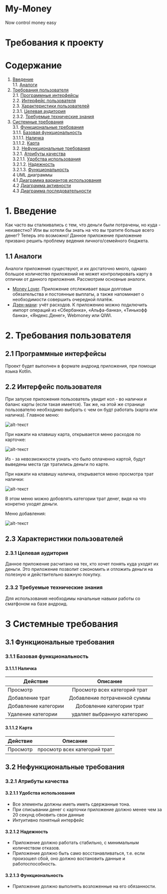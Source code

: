 # My-Money
Now control money easy
# Требования к проекту
# Содержание
1. <a href="#1-Введение">Введение</a></br>
1.1. <a href="#11-Аналоги">Аналоги</a>
2. <a href="#2-Требования-пользователя">Требования пользователя</a></br>
2.1. <a href="#21-Программные-интерфейсы">Программные интерфейсы</a></br>
2.2. <a href="#22-Интерфейс-пользователя">Интерфейс пользователя</a></br>
2.3. <a href="#23-Характеристики-пользователей">Характеристики пользователей</a></br> 
2.3.1. <a href="#231-Целевая-аудитория">Целевая аудитория</a></br> 
2.3.2. <a href="#232-Требуемые-технические-знания">Требуемые технические знания</a></br> 
3. <a href="#3-Системные-требования">Системные требования</a></br>
3.1. <a href="#31-Функциональные-требования">Функциональные требования</a></br>
3.1.1. <a href="#311-Базовая-функциональность">Базовая функциональность</a></br> 
3.1.1.1. <a href="#3111-Наличка">Наличка</a>  
3.1.1.2. <a href="#3112-Карта">Карта</a>  
3.2. <a href="#32-Нефункциональные-требования">Нефункциональные требования</a></br>
3.2.1. <a href="#321-Атрибуты-качества">Атрибуты качества</a></br>
3.2.1.1. <a href="#3211-Удобства-использования">Удобства использования</a></br>
3.2.1.2. <a href="#3212-Надежность">Надежность</a></br>
3.2.1.3. <a href="#3213-Функциональность">Функциональность</a></br>
4 <a>UML диаграммы</a></br>
4.1 <a href="https://github.com/Nikita199909/My-Money/blob/master/Documentation/UseCase.md">Диаграмма вариантов использования</a></br>
4.2 <a href="https://github.com/Nikita199909/My-Money/blob/master/Documentation/Activities.md">Диаграмма активности</a></br>
4.3 <a href="https://github.com/Nikita199909/My-Money/blob/master/Documentation/Sequence.md">Диаграмма последовательности</a></br>
# 1. Введение
Как часто вы сталкивались с тем, что деньги были потрачены, но куда - неизвестно? Или вы хотели бы знать на что вы тратите
больше всего денег? Теперь это возможно! Данное приложение приложение призвано решить проблему ведения личного/семейного бюджета.
## 1.1 Аналоги
  Аналоги приложения существуют, и их достаточно много, однако большое количество приложений не может контролировать карту в отличии от данного приложения.
  Рассмотрим основные аналоги.
+ [Money Lover](https://moneylover.me/). Приложение отслеживает ваши долговые обязательства и постоянные выплаты, а также напоминает о необходимости совершить очередной платёж.
+ [Дзен-мани](https://zenmoney.ru/): учёт расходов. К приложению можно подключить импорт операций из «Сбербанка», «Альфа-банка», «Тинькофф банка», «Яндекс.Денег», Webmoney или QIWI.
# 2. Требования пользователя
## 2.1 Программные интерфейсы
Проект будет выполнен в формате андроид приложения, при помощи языка Kotlin.
## 2.2 Интерфейс пользователя
При запуске приложения пользователь увидит кол - во налички и баланс карты (если такая имеется). Так же, на этой же странице пользователю необходимо выбрать с чем он будт работать (карта или наличка).
Главное меню:

![alt-текст][MainView]

[MainView]: https://github.com/Nikita199909/My-Money/blob/master/mockups/MainView.png

При нажати на клавишу карта, открывается меню расходов по карточке:

![alt-текст][Card]

[Card]: https://github.com/Nikita199909/My-Money/blob/master/mockups/Card.png

Из - за невозможности узнать что было оплаченно картой, будут выведены места где тратились деньги по карте.

При нажати на клавишу наличка, открывается меню просмотра трат налички:

![alt-текст][Cash]

[Cash]: https://github.com/Nikita199909/My-Money/blob/master/mockups/Cash.png

В этом меню можно добовлять категории трат денег, видя на что конретно уходят деньги.

Меню добавления:

![alt-текст][Adding]

[Adding]: https://github.com/Nikita199909/My-Money/blob/master/mockups/Adding.png

## 2.3 Характеристики пользователей
### 2.3.1 Целевая аудитория
Данное приложение расчитано на тех, кто хочет понять куда уходят их деньги. Это приложение позволит сэкономить и отложить деньги на полезную и действительно важную покупку.
### 2.3.2 Требуемые технические знания
Для использования необходимы начальные навыки работы со сматфоном на базе андроид.
# 3 Системные требования
## 3.1 Функциональные требования
### 3.1.1 Базовая функциональность
#### 3.1.1.1 Наличка
| Действие             | Описание                   | 
| ---------------------|:-------------------------:| 
| Просмотр             | Просмотр всех категорий трат |
| Добавление трат      | Добавление потраченной суммы | 
| Добавление категории | Добовление категории трат    |
| Удаление категории   | удаляет выбранную категорию |

#### 3.1.1.2 Карта
| Действие             | Описание                   | 
| ---------------------|:-------------------------:| 
| Просмотр             | просмотр всех категорий трат |
## 3.2 Нефункциональные требования
### 3.2.1 Атрибуты качества
#### 3.2.1.1 Удобства использования
 + Все элементы должны иметь иметь сдержанные тона.
 + При списывании денег с карточки приложение должно менее чем за 20 секунд обновить свои данные
 + Интуитивно понятный интерфейс
#### 3.2.1.2 Надежность
  + Приложение должно работать стабильно, с минимальным количеством отказов.
  + Приложение должно быть само восстанавливаться, т.е. если произошел сбой, оно должно востановить данные и работоспособность.
#### 3.2.1.3 Функциональность
  + Приложение должно выполнять возложенные на его обязанности.
